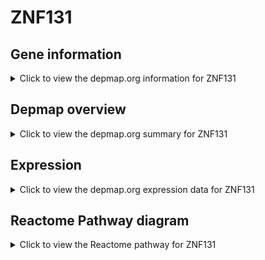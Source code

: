 <h1>ZNF131</h1>

<h2>Gene information</h2>
<details>
  <summary>Click to view the depmap.org information for ZNF131</summary>
  <p><a href="https://depmap.org/portal/gene/ZNF131?tab=about" target="_BLANK">Open page in a new tab...</a></p>
  <iframe src="https://depmap.org/portal/gene/ZNF131?tab=about" style="border:none;width:100%;height:800px"></iframe>
</details>

<h2>Depmap overview</h2>
<details>
  <summary>Click to view the depmap.org summary for ZNF131</summary>
  <p><a href="https://depmap.org/portal/gene/ZNF131?tab=overview" target="_BLANK">Open page in a new tab...</a></p>
  <iframe src="https://depmap.org/portal/gene/ZNF131?tab=overview" style="border:none;width:100%;height:800px"></iframe>
</details>

<h2>Expression</h2>
<details>
  <summary>Click to view the depmap.org expression data for ZNF131</summary>
  <p><a href="https://depmap.org/portal/gene/ZNF131?tab=characterization" target="_BLANK">Open page in a new tab...</a></p>
  <iframe src="https://depmap.org/portal/gene/ZNF131?tab=characterization" style="border:none;width:100%;height:800px"></iframe>
</details>



<h2>Reactome Pathway diagram</h2>
<details>
  <summary>Click to view the Reactome pathway for ZNF131</summary>
  <p><a href="https://reactome.org/PathwayBrowser/#/R-HSA-3899300" target="_BLANK">Open page in a new tab...</a></p>
  <p>SUMOylation of transcription cofactors</p>
<iframe src="https://reactome.org/PathwayBrowser/#/R-HSA-3899300" style="border:none;width:100%;height:800px"></iframe>
</details>



